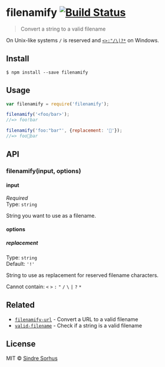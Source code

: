 # filenamify [![Build Status](https://travis-ci.org/sindresorhus/filenamify.svg?branch=master)](https://travis-ci.org/sindresorhus/filenamify)

> Convert a string to a valid filename

On Unix-like systems `/` is reserved and [`<>:"/\|?*`](http://msdn.microsoft.com/en-us/library/aa365247%28VS.85%29#naming_conventions) on Windows.


## Install

```
$ npm install --save filenamify
```


## Usage

```js
var filenamify = require('filenamify');

filenamify('<foo/bar>');
//=> foo!bar

filenamify('foo:"bar"', {replacement: '🐴'});
//=> foo🐴bar
```


## API

### filenamify(input, options)

#### input

*Required*  
Type: `string`

String you want to use as a filename.

#### options

##### replacement

Type: `string`  
Default: `'!'`

String to use as replacement for reserved filename characters.

Cannot contain: `<` `>` `:` `"` `/` `\` `|` `?` `*`


## Related

- [`filenamify-url`](https://github.com/sindresorhus/filenamify-url) - Convert a URL to a valid filename
- [`valid-filename`](https://github.com/sindresorhus/valid-filename) - Check if a string is a valid filename


## License

MIT © [Sindre Sorhus](http://sindresorhus.com)
